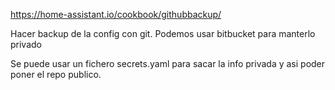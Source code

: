 https://home-assistant.io/cookbook/githubbackup/

Hacer backup de la config con git.
Podemos usar bitbucket para manterlo privado

Se puede usar un fichero secrets.yaml para sacar la info privada y asi poder poner el repo publico.
